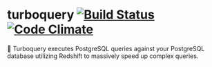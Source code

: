 # turboquery [![Build Status](https://travis-ci.org/playlist-media/turboquery.svg?branch=master)](https://travis-ci.org/playlist-media/turboquery) [![Code Climate](https://codeclimate.com/github/playlist-media/turboquery/badges/gpa.svg)](https://codeclimate.com/github/playlist-media/turboquery)

:gem: Turboquery executes PostgreSQL queries against your PostgreSQL database utilizing Redshift to massively speed up complex queries.
